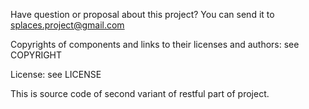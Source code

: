 Have question or proposal about this project? You can send it to splaces.project@gmail.com

Copyrights of components and links to their  licenses and authors: see COPYRIGHT

License: see LICENSE

This is source code of second variant of restful part of project.

